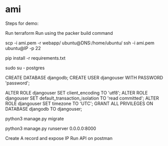 # ami

Steps for demo:

Run terraform
Run using the packer build command

scp -i ami.pem -r webapp/ ubuntu@DNS:/home/ubuntu/
ssh -i ami.pem ubuntu@IP -p 22

pip install -r requirements.txt

sudo su - postgres

CREATE DATABASE 
	djangodb;
CREATE USER 
	djangouser 
	WITH PASSWORD 'password';


ALTER ROLE djangouser 
	SET client_encoding 
	TO 'utf8';
ALTER ROLE djangouser 
	SET default_transaction_isolation 
	TO 'read committed';
ALTER ROLE djangouser 
	SET timezone 
	TO 'UTC';
GRANT ALL PRIVILEGES 
	ON DATABASE djangodb 
	TO djangouser;


python3 manage.py migrate

python3 manage.py runserver 0.0.0.0:8000

Create A record and expose IP
Run API on postman
